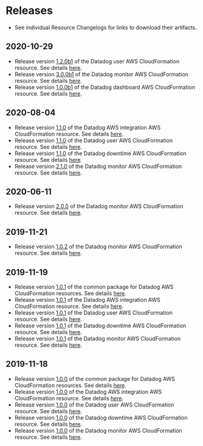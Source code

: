 # Releases

* See individual Resource Changelogs for links to download their artifacts.

## 2020-10-29

- Release version [1.2.0b1](https://github.com/DataDog/datadog-cloudformation-resources/releases/tag/datadog-iam-user-1.2.0b1) of the Datadog user AWS CloudFormation resource. See details [here](https://github.com/DataDog/datadog-cloudformation-resources/blob/master/datadog-iam-user-handler/CHANGELOG.md#120b1--2020-10-29).
- Release version [3.0.0b1](https://github.com/DataDog/datadog-cloudformation-resources/releases/tag/datadog-monitors-monitor-3.0.0b1) of the Datadog monitor AWS CloudFormation resource. See details [here](https://github.com/DataDog/datadog-cloudformation-resources/blob/master/datadog-monitors-monitor-handler/CHANGELOG.md#300b1--2020-10-29).
- Release version [1.0.0b1](https://github.com/DataDog/datadog-cloudformation-resources/releases/tag/datadog-dashboards-dashboard-1.0.0b1) of the Datadog dashboard AWS CloudFormation resource. See details [here](https://github.com/DataDog/datadog-cloudformation-resources/blob/master/datadog-dashboards-dashboard-handler/CHANGELOG.md#100b1--2020-10-29).

## 2020-08-04

- Release version [1.1.0](https://github.com/DataDog/datadog-cloudformation-resources/releases/tag/datadog-integrations-aws-1.1.0) of the Datadog AWS integration AWS CloudFormation resource. See details [here](https://github.com/DataDog/datadog-cloudformation-resources/blob/master/datadog-integrations-aws-handler/CHANGELOG.md#110--2020-08-04).
- Release version [1.1.0](https://github.com/DataDog/datadog-cloudformation-resources/releases/tag/datadog-iam-user-1.1.0) of the Datadog user AWS CloudFormation resource. See details [here](https://github.com/DataDog/datadog-cloudformation-resources/blob/master/datadog-iam-user-handler/CHANGELOG.md#110--2020-08-04).
- Release version [1.1.0](https://github.com/DataDog/datadog-cloudformation-resources/releases/tag/datadog-monitors-downtime-1.1.0) of the Datadog downtime AWS CloudFormation resource. See details [here](https://github.com/DataDog/datadog-cloudformation-resources/blob/master/datadog-monitors-downtime-handler/CHANGELOG.md#110--2020-08-04).
- Release version [2.1.0](https://github.com/DataDog/datadog-cloudformation-resources/releases/tag/datadog-monitors-monitor-2.1.0) of the Datadog monitor AWS CloudFormation resource. See details [here](https://github.com/DataDog/datadog-cloudformation-resources/blob/master/datadog-monitors-monitor-handler/CHANGELOG.md#210--2020-08-04).

## 2020-06-11

- Release version [2.0.0](https://github.com/DataDog/datadog-cloudformation-resources/releases/tag/datadog-monitors-monitor-2.0.0) of the Datadog monitor AWS CloudFormation resource. See details [here](https://github.com/DataDog/datadog-cloudformation-resources/blob/master/datadog-monitors-monitor-handler/CHANGELOG.md#200).

## 2019-11-21

- Release version [1.0.2](https://github.com/DataDog/datadog-cloudformation-resources/releases/tag/datadog-monitors-monitor-1.0.2) of the Datadog monitor AWS CloudFormation resource. See details [here](https://github.com/DataDog/datadog-cloudformation-resources/blob/master/datadog-monitors-monitor-handler/CHANGELOG.md#102).

## 2019-11-19

- Release version [1.0.1](https://github.com/DataDog/datadog-cloudformation-resources/releases/tag/datadog-cloudformation-common-1.0.1) of the common package for Datadog AWS CloudFormation resources. See details [here](https://github.com/DataDog/datadog-cloudformation-resources/blob/master/datadog-cloudformation-common/CHANGELOG.md#101).
- Release version [1.0.1](https://github.com/DataDog/datadog-cloudformation-resources/releases/tag/datadog-integrations-aws-1.0.1) of the Datadog AWS integration AWS CloudFormation resource. See details [here](https://github.com/DataDog/datadog-cloudformation-resources/blob/master/datadog-integrations-aws-handler/CHANGELOG.md#101).
- Release version [1.0.1](https://github.com/DataDog/datadog-cloudformation-resources/releases/tag/datadog-iam-user-1.0.1) of the Datadog user AWS CloudFormation resource. See details [here](https://github.com/DataDog/datadog-cloudformation-resources/blob/master/datadog-iam-user-handler/CHANGELOG.md#101).
- Release version [1.0.1](https://github.com/DataDog/datadog-cloudformation-resources/releases/tag/datadog-monitors-downtime-1.0.1) of the Datadog downtime AWS CloudFormation resource. See details [here](https://github.com/DataDog/datadog-cloudformation-resources/blob/master/datadog-monitors-downtime-handler/CHANGELOG.md#101).
- Release version [1.0.1](https://github.com/DataDog/datadog-cloudformation-resources/releases/tag/datadog-monitors-monitor-1.0.1) of the Datadog monitor AWS CloudFormation resource. See details [here](https://github.com/DataDog/datadog-cloudformation-resources/blob/master/datadog-monitors-monitor-handler/CHANGELOG.md#101).


## 2019-11-18

- Release version [1.0.0](https://github.com/DataDog/datadog-cloudformation-resources/releases/tag/datadog-cloudformation-common-1.0.0) of the common package for Datadog AWS CloudFormation resources. See details [here](https://github.com/DataDog/datadog-cloudformation-resources/blob/master/datadog-cloudformation-common/CHANGELOG.md#100).
- Release version [1.0.0](https://github.com/DataDog/datadog-cloudformation-resources/releases/tag/datadog-integrations-aws-1.0.0) of the Datadog AWS integration AWS CloudFormation resource. See details [here](https://github.com/DataDog/datadog-cloudformation-resources/blob/master/datadog-integrations-aws-handler/CHANGELOG.md#100).
- Release version [1.0.0](https://github.com/DataDog/datadog-cloudformation-resources/releases/tag/datadog-iam-user-1.0.0) of the Datadog user AWS CloudFormation resource. See details [here](https://github.com/DataDog/datadog-cloudformation-resources/blob/master/datadog-iam-user-handler/CHANGELOG.md#100).
- Release version [1.0.0](https://github.com/DataDog/datadog-cloudformation-resources/releases/tag/datadog-monitors-downtime-1.0.0) of the Datadog downtime AWS CloudFormation resource. See details [here](https://github.com/DataDog/datadog-cloudformation-resources/blob/master/datadog-monitors-downtime-handler/CHANGELOG.md#100).
- Release version [1.0.0](https://github.com/DataDog/datadog-cloudformation-resources/releases/tag/datadog-monitors-monitor-1.0.0) of the Datadog monitor AWS CloudFormation resource. See details [here](https://github.com/DataDog/datadog-cloudformation-resources/blob/master/datadog-monitors-monitor-handler/CHANGELOG.md#100).
